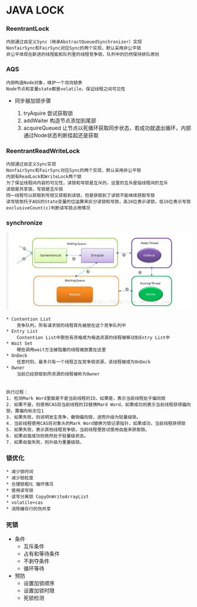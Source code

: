 # JAVA LOCK

### ReentrantLock

    内部通过自定义Sync（继承AbstractQueuedSynchronizer）实现
    NonfairSync和FairSync对应Sync的两个实现，默认采用非公平锁
    非公平体现在新进的线程能和队列里的线程竞争锁，队列中的仍然保持排队原则
    
### AQS

    内部构造Node对象，维护一个双向链表
    Node节点和变量state都是volatile，保证线程之间可见性
    
* 同步器加锁步骤
    
    1. tryAquire 尝试获取锁
    2. addWaiter 构造节点添加到尾部
    3. acquireQueued 让节点以死循环获取同步状态，若成功就退出循环，内部通过Node状态判断挂起还是获取
    
### ReentrantReadWriteLock

    内部通过自定义Sync实现
    NonfairSync和FairSync对应Sync的两个实现，默认采用非公平锁
    内部有ReadLock和WriteLock两个锁
    为了保证线程间内容的可见性，读锁和写锁是互斥的，这里的互斥是指线程间的互斥
    读锁是共享锁，写锁是互斥锁
    同一线程可以获取到写锁又获取到读锁，但是获取到了读锁不能继续获取写锁
    读写锁依托于AQS的State变量的位运算来区分读锁和写锁，高16位表示读锁，低16位表示写锁
    exclusiveCount(c)判断读写锁占用情况
    
### synchronize

![](synchronize.png)

    * Contention List 
        竞争队列，所有请求锁的线程首先被放在这个竞争队列中
    * Entry List 
        Contention List中那些有资格成为候选资源的线程被移动到Entry List中
    * Wait Set
        哪些调用wait方法被阻塞的线程被放置在这里
    * OnDeck
        任意时刻，最多只有一个线程正在竞争锁资源，该线程被成为OnDeck
    * Owner
        当前已经获取到所资源的线程被称为Owner
        
        
    执行过程： 
    1. 检测Mark Word里面是不是当前线程的ID，如果是，表示当前线程处于偏向锁 
    2. 如果不是，则使用CAS将当前线程的ID替换Mard Word，如果成功则表示当前线程获得偏向锁，置偏向标志位1 
    3. 如果失败，则说明发生竞争，撤销偏向锁，进而升级为轻量级锁。 
    4. 当前线程使用CAS将对象头的Mark Word替换为锁记录指针，如果成功，当前线程获得锁 
    5. 如果失败，表示其他线程竞争锁，当前线程便尝试使用自旋来获取锁。 
    6. 如果自旋成功则依然处于轻量级状态。 
    7. 如果自旋失败，则升级为重量级锁。
    
### 锁优化

    * 减少锁时间
    * 减少锁粒度
    * 合理锁粗化 循环情况
    * 使用读写锁
    * 读写分离锁 CopyOnWriteArrayList
    * volatile+cas
    * 消除缓存行的伪共享
    
### 死锁
* 条件
    * 互斥条件
    * 占有和等待条件
    * 不剥夺条件
    * 循环等待
* 预防
    * 设置加锁顺序
    * 设置加锁时限
    * 死锁检测